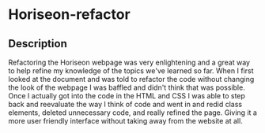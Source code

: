 # Horiseon-refactor

## Description

Refactoring the Horiseon webpage was very enlightening and a great way to help refine my knowledge of the topics we've learned so far. When I first looked at the document and was told to refactor the code without changing the look of the webpage I was baffled and didn't think that was possible. Once I actually got into the code  in the HTML and CSS I was able to step back and reevaluate the way I think of code and went in and redid class elements, deleted unnecessary code, and really refined the page. Giving it a more user friendly interface without taking away from the website at all.

